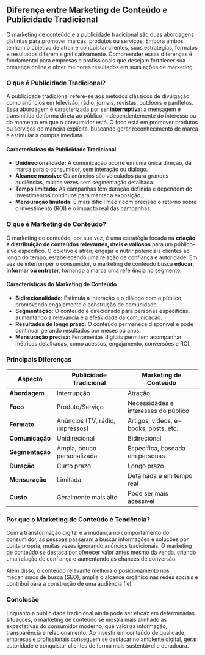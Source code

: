 
## Diferença entre Marketing de Conteúdo e Publicidade Tradicional

O marketing de conteúdo e a publicidade tradicional são duas abordagens distintas para promover marcas, produtos ou serviços. Embora ambos tenham o objetivo de atrair e conquistar clientes, suas estratégias, formatos e resultados diferem significativamente. Compreender essas diferenças é fundamental para empresas e profissionais que desejam fortalecer sua presença online e obter melhores resultados em suas ações de marketing.

### O que é Publicidade Tradicional?

A publicidade tradicional refere-se aos métodos clássicos de divulgação, como anúncios em televisão, rádio, jornais, revistas, outdoors e panfletos. Essa abordagem é caracterizada por ser **interruptiva**: a mensagem é transmitida de forma direta ao público, independentemente do interesse ou do momento em que o consumidor está. O foco está em promover produtos ou serviços de maneira explícita, buscando gerar reconhecimento de marca e estimular a compra imediata.

#### Características da Publicidade Tradicional

- **Unidirecionalidade:** A comunicação ocorre em uma única direção, da marca para o consumidor, sem interação ou diálogo.
- **Alcance massivo:** Os anúncios são veiculados para grandes audiências, muitas vezes sem segmentação detalhada.
- **Tempo limitado:** As campanhas têm duração definida e dependem de investimentos contínuos para manter a exposição.
- **Mensuração limitada:** É mais difícil medir com precisão o retorno sobre o investimento (ROI) e o impacto real das campanhas.

### O que é Marketing de Conteúdo?

O marketing de conteúdo, por sua vez, é uma estratégia focada na **criação e distribuição de conteúdos relevantes, úteis e valiosos** para um público-alvo específico. O objetivo é atrair, engajar e nutrir potenciais clientes ao longo do tempo, estabelecendo uma relação de confiança e autoridade. Em vez de interromper o consumidor, o marketing de conteúdo busca **educar, informar ou entreter**, tornando a marca uma referência no segmento.

#### Características do Marketing de Conteúdo

- **Bidirecionalidade:** Estimula a interação e o diálogo com o público, promovendo engajamento e construção de comunidade.
- **Segmentação:** O conteúdo é direcionado para personas específicas, aumentando a relevância e a efetividade da comunicação.
- **Resultados de longo prazo:** O conteúdo permanece disponível e pode continuar gerando resultados por meses ou anos.
- **Mensuração precisa:** Ferramentas digitais permitem acompanhar métricas detalhadas, como acessos, engajamento, conversões e ROI.

### Principais Diferenças

| Aspecto                  | Publicidade Tradicional                | Marketing de Conteúdo                  |
|--------------------------|----------------------------------------|----------------------------------------|
| **Abordagem**            | Interrupção                            | Atração                                |
| **Foco**                 | Produto/Serviço                        | Necessidades e interesses do público   |
| **Formato**              | Anúncios (TV, rádio, impressos)        | Artigos, vídeos, e-books, posts, etc.  |
| **Comunicação**          | Unidirecional                          | Bidirecional                           |
| **Segmentação**          | Ampla, pouco personalizada             | Específica, baseada em personas        |
| **Duração**              | Curto prazo                            | Longo prazo                            |
| **Mensuração**           | Limitada                               | Detalhada e em tempo real              |
| **Custo**                | Geralmente mais alto                   | Pode ser mais acessível                |

### Por que o Marketing de Conteúdo é Tendência?

Com a transformação digital e a mudança no comportamento do consumidor, as pessoas passaram a buscar informações e soluções por conta própria, muitas vezes ignorando anúncios tradicionais. O marketing de conteúdo se destaca por oferecer valor antes mesmo da venda, criando uma relação de confiança e aumentando as chances de conversão.

Além disso, o conteúdo relevante melhora o posicionamento nos mecanismos de busca (SEO), amplia o alcance orgânico nas redes sociais e contribui para a construção de uma audiência fiel.

### Conclusão

Enquanto a publicidade tradicional ainda pode ser eficaz em determinadas situações, o marketing de conteúdo se mostra mais alinhado às expectativas do consumidor moderno, que valoriza informação, transparência e relacionamento. Ao investir em conteúdo de qualidade, empresas e profissionais conseguem se destacar no ambiente digital, gerar autoridade e conquistar clientes de forma mais sustentável e duradoura.
```

